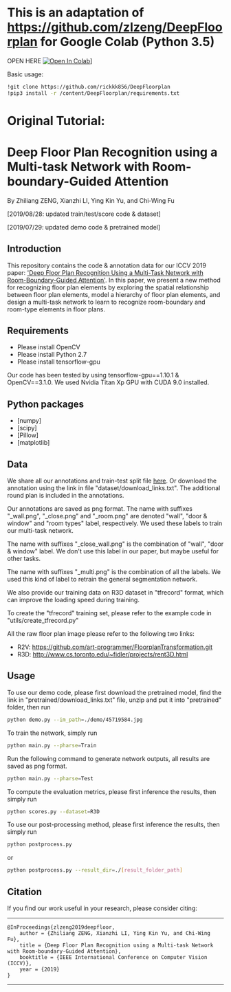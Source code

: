 # This is an adaptation of https://github.com/zlzeng/DeepFloorplan for Google Colab (Python 3.5)

OPEN HERE
[![Open In Colab](https://colab.research.google.com/assets/colab-badge.svg)](https://colab.research.google.com/drive/1Tzrg3gs1ELdkXwSuBDlG1fI_iRY354KV?usp=sharing)]


Basic usage:

```bash
!git clone https://github.com/rickkk856/DeepFloorplan
!pip3 install -r /content/DeepFloorplan/requirements.txt
```

# Original Tutorial:
# Deep Floor Plan Recognition using a Multi-task Network with Room-boundary-Guided Attention
By Zhiliang ZENG, Xianzhi LI, Ying Kin Yu, and Chi-Wing Fu

[2019/08/28: updated train/test/score code & dataset]

[2019/07/29: updated demo code & pretrained model]

## Introduction

This repository contains the code & annotation data for our ICCV 2019 paper: ['Deep Floor Plan Recognition Using a Multi-Task Network with Room-Boundary-Guided Attention'](https://arxiv.org/abs/1908.11025). In this paper, we present a new method for recognizing floor plan elements by exploring the spatial relationship between floor plan elements, model a hierarchy of floor plan elements, and design a multi-task network to learn to recognize room-boundary and room-type elements in floor plans.

## Requirements

- Please install OpenCV
- Please install Python 2.7
- Please install tensorflow-gpu

Our code has been tested by using tensorflow-gpu==1.10.1 & OpenCV==3.1.0. We used Nvidia Titan Xp GPU with CUDA 9.0 installed.

## Python packages

- [numpy]
- [scipy]
- [Pillow]
- [matplotlib]

## Data

We share all our annotations and train-test split file [here](https://mycuhk-my.sharepoint.com/:f:/g/personal/1155052510_link_cuhk_edu_hk/EgyJhisy04hNnxKncWl5zksBf9zDKDpMJ7c0V-q53_pxuA?e=P0BjZd). Or download the annotation using the link in file "dataset/download_links.txt". The additional round plan is included in the annotations.

Our annotations are saved as png format. The name with suffixes "\_wall.png", "\_close.png" and "\_room.png" are denoted "wall", "door & window" and "room types" label, respectively. We used these labels to train our multi-task network.

The name with suffixes "\_close_wall.png" is the combination of "wall", "door & window" label. We don't use this label in our paper, but maybe useful for other tasks.

The name with suffixes "\_multi.png" is the combination of all the labels. We used this kind of label to retrain the general segmentation network.

We also provide our training data on R3D dataset in "tfrecord" format, which can improve the loading speed during training.

To create the "tfrecord" training set, please refer to the example code in "utils/create_tfrecord.py"

All the raw floor plan image please refer to the following two links:

- R2V: <https://github.com/art-programmer/FloorplanTransformation.git>
- R3D: <http://www.cs.toronto.edu/~fidler/projects/rent3D.html>

## Usage

To use our demo code, please first download the pretrained model, find the link in "pretrained/download_links.txt" file, unzip and put it into "pretrained" folder, then run

```bash
python demo.py --im_path=./demo/45719584.jpg 
```

To train the network, simply run

```bash
python main.py --pharse=Train
```

Run the following command to generate network outputs, all results are saved as png format.

```bash
python main.py --pharse=Test
```

To compute the evaluation metrics, please first inference the results, then simply run

```bash
python scores.py --dataset=R3D
```

To use our post-processing method, please first inference the results, then simply run

```bash
python postprocess.py
```

or 

```bash
python postprocess.py --result_dir=./[result_folder_path]
```

## Citation

If you find our work useful in your research, please consider citing:

---

	@InProceedings{zlzeng2019deepfloor,
		author = {Zhiliang ZENG, Xianzhi LI, Ying Kin Yu, and Chi-Wing Fu},
		title = {Deep Floor Plan Recognition using a Multi-task Network with Room-boundary-Guided Attention},
		booktitle = {IEEE International Conference on Computer Vision (ICCV)},
		year = {2019}
	}

---
